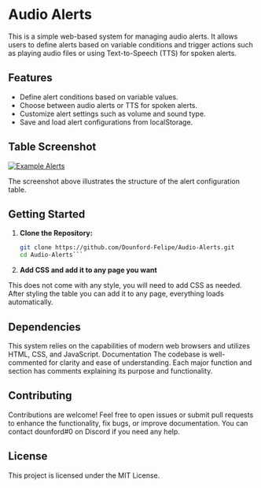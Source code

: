# Audio Alerts

This is a simple web-based system for managing audio alerts. It allows users to define alerts based on variable conditions and trigger actions such as playing audio files or using Text-to-Speech (TTS) for spoken alerts.

## Features

- Define alert conditions based on variable values.
- Choose between audio alerts or TTS for spoken alerts.
- Customize alert settings such as volume and sound type.
- Save and load alert configurations from localStorage.

## Table Screenshot

[![Example Alerts](https://i.imgur.com/gLUw5xV.png)](https://i.imgur.com/gLUw5xV.png)

The screenshot above illustrates the structure of the alert configuration table.

## Getting Started

1. **Clone the Repository:**

   ```bash
   git clone https://github.com/Dounford-Felipe/Audio-Alerts.git
   cd Audio-Alerts```

2. **Add CSS and add it to any page you want**

This does not come with any style, you will need to add CSS as needed.
After styling the table you can add it to any page, everything loads automatically.

## Dependencies
This system relies on the capabilities of modern web browsers and utilizes HTML, CSS, and JavaScript.
Documentation
The codebase is well-commented for clarity and ease of understanding. Each major function and section has comments explaining its purpose and functionality.

## Contributing
Contributions are welcome! Feel free to open issues or submit pull requests to enhance the functionality, fix bugs, or improve documentation.
You can contact dounford#0 on Discord if you need any help.

## License
This project is licensed under the MIT License.
